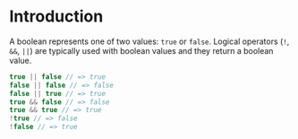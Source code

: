 # Introduction

A boolean represents one of two values: `true` or `false`.
Logical operators (`!`, `&&`, `||`) are typically used with boolean values and they return a boolean value.

```javascript
true || false // => true
false || false // => false
false || true // => true
true && false // => false
true && true // => true
!true // => false
!false // => true
```
